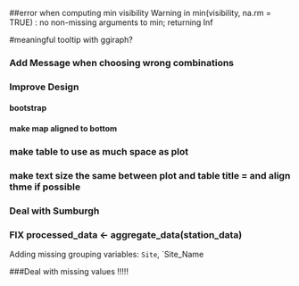 

##error when computing min visibility
Warning in min(visibility, na.rm = TRUE) :
  no non-missing arguments to min; returning Inf

#meaningful tooltip with ggiraph?

### Add Message when choosing wrong combinations

### Improve Design
#### bootstrap
#### make map aligned to bottom
### make table to use as much space as plot
### make text size the same between plot and table title = and align thme if possible


### Deal with Sumburgh

### FIX processed_data <- aggregate_data(station_data)
Adding missing grouping variables: `Site`, `Site_Name


###Deal with missing values !!!!!